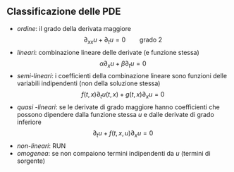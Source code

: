 ## Classificazione delle PDE
- _ordine_: il grado della derivata maggiore
$$
\partial_{xx}u + \partial_t u = 0 \qquad \text{grado 2}
$$
- _lineari_: combinazione lineare delle derivate (e funzione stessa)
$$
\alpha\partial_x u + \beta \partial_t u = 0
$$
- _semi-lineari_: i coefficienti della combinazione lineare sono funzioni delle variabili indipendenti (non della soluzione stessa)
$$
f(t,x)\partial_t u(t,x) + g(t,x)\partial_x u = 0
$$
- _quasi -lineari_: se le derivate di grado maggiore hanno coefficienti che possono dipendere dalla funzione stessa $u$ e dalle derivate di grado inferiore
$$
\partial_t u + f(t,x,u)\partial_x u = 0
$$
- _non-lineari_: RUN 
- _omogenea_: se non compaiono termini indipendenti da $u$ (termini di sorgente)